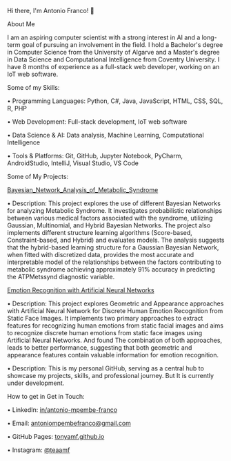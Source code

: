 Hi there, I'm Antonio Franco! 👋

About Me

I am an aspiring computer scientist with a strong interest in AI and a long-term goal of pursuing an involvement in the field. I hold a Bachelor's degree in Computer Science from the University of Algarve and a Master's degree in Data Science and Computational Intelligence from Coventry University. I have 8 months of experience as a full-stack web developer, working on an IoT web software.

Some of my Skills:

•
Programming Languages: Python, C#, Java, JavaScript, HTML, CSS, SQL, R, PHP

•
Web Development: Full-stack development, IoT web software

•
Data Science & AI: Data analysis, Machine Learning, Computational Intelligence

•
Tools & Platforms: Git, GitHub, Jupyter Notebook, PyCharm, AndroidStudio, IntelliJ, Visual Studio, VS Code


Some of My Projects:

[Bayesian_Network_Analysis_of_Metabolic_Syndrome](https://github.com/tonyamf/Bayesian_Network_Analysis_of_Metabolic_Syndrome)

•
Description: This project explores the use of different Bayesian Networks for analyzing Metabolic Syndrome. It investigates probabilistic relationships between various medical factors associated with the syndrome, utilizing Gaussian, Multinomial, and Hybrid Bayesian Networks. The project also implements different structure learning algorithms (Score-based, Constraint-based, and Hybrid) and evaluates models. The analysis suggests that the hybrid-based learning structure for a Gaussian Bayesian Network, when fitted with discretized data, provides the most accurate and interpretable model of the relationships between the factors contributing to metabolic syndrome achieving approximately 91% accuracy in predicting the ATPMetssynd diagnostic variable.

[Emotion Recognition with Artificial Neural Networks](https://github.com/tonyamf/Emotion_Recognition_with_Artificial_Neural_Networks)

•
Description: This project explores Geometric and Appearance approaches with Artificial Neural Network for Discrete Human Emotion Recognition from Static Face Images. It implements two primary approaches to extract features for recognizing human emotions from static facial images and aims to recognize discrete human emotions from static face images using Artificial Neural Networks. And found The combination of both approaches, leads to better performance, suggesting that both geometric and appearance features contain valuable information for emotion recognition.


•
Description: This is my personal GitHub, serving as a central hub to showcase my projects, skills, and professional journey. But It is currently under development.


How to get in Get in Touch:

•
LinkedIn: [in/antonio-mpembe-franco](https://www.linkedin.com/in/antonio-mpembe-franco/)

•
Email: [antoniompembefranco@gmail.com](antoniompembefranco@gmail.com)

•
GitHub Pages: [tonyamf.github.io](tonyamf.github.io)

•
Instagram: [@teaamf](https://www.instagram.com/teaamf/)
